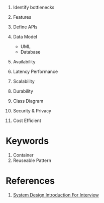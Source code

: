 1. Identify bottlenecks



1. Features
2. Define APIs
3. Data Model
   + UML
   + Database
3. Availability
4. Latency Performance
5. Scalability
6. Durability
7. Class Diagram
8. Security & Privacy
9. Cost Efficient

# Keywords
1. Container
2. Reuseable Pattern

# References

1. [System Design Introduction For Interview](https://www.youtube.com/watch?v=UzLMhqg3_Wc)

